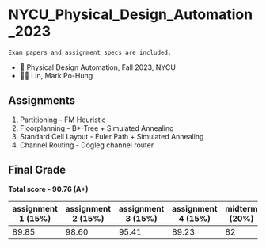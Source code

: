 # NYCU_Physical_Design_Automation_2023

`Exam papers and assignment specs are included.`

- 📖 Physical Design Automation, Fall 2023, NYCU
- 🧑‍🏫 Lin, Mark Po-Hung

Assignments
---

1. Partitioning - FM Heuristic
2. Floorplanning - B*-Tree + Simulated Annealing
3. Standard Cell Layout - Euler Path + Simulated Annealing
4. Channel Routing - Dogleg channel router

Final Grade
---

**Total score - 90.76 (A+)**

| assignment 1 (15%) | assignment 2 (15%) | assignment 3 (15%) | assignment 4 (15%) | midterm (20%) | final (20%) |
| -------- | -------- | -------- | -------- | -------- | -------- |
| 89.85    | 98.60    | 95.41    | 89.23    | 82       | 92       |